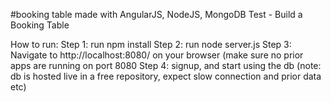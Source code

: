 #booking table made with AngularJS, NodeJS, MongoDB
 Test - Build a Booking Table

How to run:
Step 1: run npm install
Step 2: run node server.js
Step 3: Navigate to http://localhost:8080/ on your browser (make sure no prior apps are running on port 8080
Step 4: signup, and start using the db (note: db is hosted live in a free repository, expect slow connection and prior data etc)